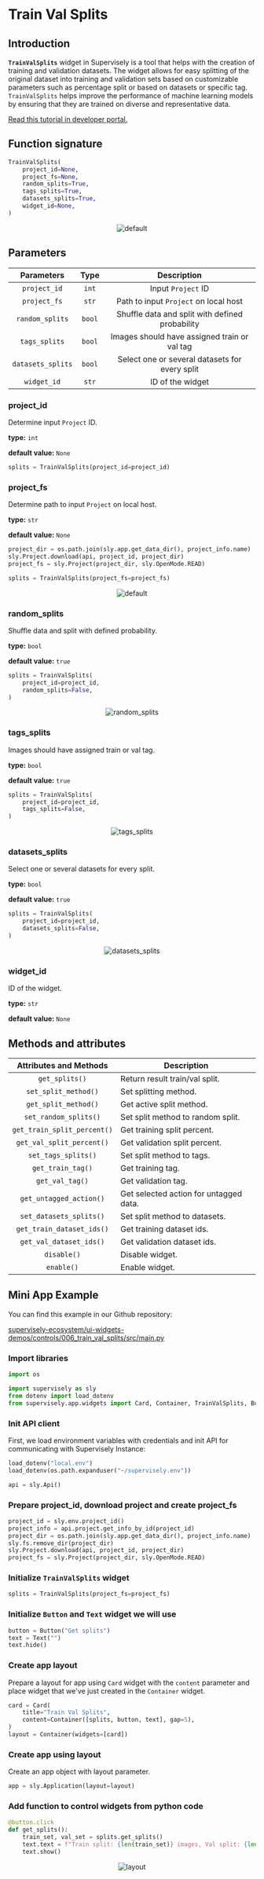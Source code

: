 # Train Val Splits

## Introduction

**`TrainValSplits`** widget in Supervisely is a tool that helps with the creation of training and validation datasets. The widget allows for easy splitting of the original dataset into training and validation sets based on customizable parameters such as percentage split or based on datasets or specific tag. `TrainValSplits` helps improve the performance of machine learning models by ensuring that they are trained on diverse and representative data.

[Read this tutorial in developer portal.](https://developer.supervisely.com/app-development/widgets/misc/trainvalsplits)

## Function signature

```python
TrainValSplits(
    project_id=None,
    project_fs=None,
    random_splits=True,
    tags_splits=True,
    datasets_splits=True,
    widget_id=None,
)
```

<p align="center">
  <img src="https://user-images.githubusercontent.com/120389559/222371242-96bc091e-e3e4-4135-a578-727026453842.gif" alt="default" />
</p>

## Parameters

|    Parameters     |  Type  |                   Description                   |
| :---------------: | :----: | :---------------------------------------------: |
|   `project_id`    | `int`  |               Input `Project` ID                |
|   `project_fs`    | `str`  |      Path to input `Project` on local host      |
|  `random_splits`  | `bool` | Shuffle data and split with defined probability |
|   `tags_splits`   | `bool` |  Images should have assigned train or val tag   |
| `datasets_splits` | `bool` | Select one or several datasets for every split  |
|    `widget_id`    | `str`  |                ID of the widget                 |

### project_id

Determine input `Project` ID.

**type:** `int`

**default value:** `None`

```python
splits = TrainValSplits(project_id=project_id)
```

### project_fs

Determine path to input `Project` on local host.

**type:** `str`

**default value:** `None`

```python
project_dir = os.path.join(sly.app.get_data_dir(), project_info.name)
sly.Project.download(api, project_id, project_dir)
project_fs = sly.Project(project_dir, sly.OpenMode.READ)

splits = TrainValSplits(project_fs=project_fs)
```

<p align="center">
  <img src="https://user-images.githubusercontent.com/120389559/222371242-96bc091e-e3e4-4135-a578-727026453842.gif" alt="default" />
</p>

### random_splits

Shuffle data and split with defined probability.

**type:** `bool`

**default value:** `true`

```python
splits = TrainValSplits(
    project_id=project_id,
    random_splits=False,
)
```

<p align="center">
  <img src="https://user-images.githubusercontent.com/120389559/222375099-fa7f0aa2-51f0-4800-9c04-5d8a64de9f73.gif" alt="random_splits" />
</p>

### tags_splits

Images should have assigned train or val tag.

**type:** `bool`

**default value:** `true`

```python
splits = TrainValSplits(
    project_id=project_id,
    tags_splits=False,
)
```

<p align="center">
  <img src="https://user-images.githubusercontent.com/120389559/222375745-ec6dc5ee-a438-427e-b4ab-b55f8c2f185b.gif" alt="tags_splits" />
</p>

### datasets_splits

Select one or several datasets for every split.

**type:** `bool`

**default value:** `true`

```python
splits = TrainValSplits(
    project_id=project_id,
    datasets_splits=False,
)
```

<p align="center">
  <img src="https://user-images.githubusercontent.com/120389559/222376683-28eb633f-1ad7-4baa-a6c5-bbd32eb7d738.gif" alt="datasets_splits" />
</p>

### widget_id

ID of the widget.

**type:** `str`

**default value:** `None`

## Methods and attributes

|   Attributes and Methods    | Description                            |
| :-------------------------: | -------------------------------------- |
|       `get_splits()`        | Return result train/val split.         |
|    `set_split_method()`     | Set splitting method.                  |
|    `get_split_method()`     | Get active split method.               |
|    `set_random_splits()`    | Set split method to random split.      |
| `get_train_split_percent()` | Get training split percent.            |
|  `get_val_split_percent()`  | Get validation split percent.          |
|     `set_tags_splits()`     | Set split method to tags.              |
|      `get_train_tag()`      | Get training tag.                      |
|       `get_val_tag()`       | Get validation tag.                    |
|   `get_untagged_action()`   | Get selected action for untagged data. |
|   `set_datasets_splits()`   | Set split method to datasets.          |
|  `get_train_dataset_ids()`  | Get training dataset ids.              |
|   `get_val_dataset_ids()`   | Get validation dataset ids.            |
|         `disable()`         | Disable widget.                        |
|         `enable()`          | Enable widget.                         |

## Mini App Example

You can find this example in our Github repository:

[supervisely-ecosystem/ui-widgets-demos/controls/006_train_val_splits/src/main.py](https://github.com/supervisely-ecosystem/ui-widgets-demos/blob/master/controls/006_train_val_splits/src/main.py)

### Import libraries

```python
import os

import supervisely as sly
from dotenv import load_dotenv
from supervisely.app.widgets import Card, Container, TrainValSplits, Button, Text
```

### Init API client

First, we load environment variables with credentials and init API for communicating with Supervisely Instance:

```python
load_dotenv("local.env")
load_dotenv(os.path.expanduser("~/supervisely.env"))

api = sly.Api()
```

### Prepare project_id, download project and create project_fs

```python
project_id = sly.env.project_id()
project_info = api.project.get_info_by_id(project_id)
project_dir = os.path.join(sly.app.get_data_dir(), project_info.name)
sly.fs.remove_dir(project_dir)
sly.Project.download(api, project_id, project_dir)
project_fs = sly.Project(project_dir, sly.OpenMode.READ)
```

### Initialize `TrainValSplits` widget

```python
splits = TrainValSplits(project_fs=project_fs)
```

### Initialize `Button` and `Text` widget we will use

```python
button = Button("Get splits")
text = Text("")
text.hide()

```

### Create app layout

Prepare a layout for app using `Card` widget with the `content` parameter and place widget that we've just created in the `Container` widget.

```python
card = Card(
    title="Train Val Splits",
    content=Container([splits, button, text], gap=5),
)
layout = Container(widgets=[card])
```

### Create app using layout

Create an app object with layout parameter.

```python
app = sly.Application(layout=layout)
```

### Add function to control widgets from python code

```python
@button.click
def get_splits():
    train_set, val_set = splits.get_splits()
    text.text = f"Train split: {len(train_set)} images, Val split: {len(val_set)} images"
    text.show()
```

<p align="center">
  <img src="https://user-images.githubusercontent.com/120389559/222379597-f31db481-297d-4e29-a086-5ba9313208ed.gif" alt="layout" />
</p>
